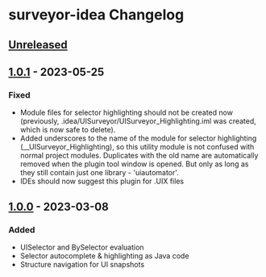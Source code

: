 <!-- Keep a Changelog guide -> https://keepachangelog.com -->

# surveyor-idea Changelog

## [Unreleased]

## [1.0.1] - 2023-05-25

### Fixed
- Module files for selector highlighting should not be created now (previously,
.idea/UISurveyor/UISurveyor_Highlighting.iml was created, which is now safe to delete).
- Added underscores to the name of the module for selector highlighting (\_\_UISurveyor\_Highlighting), so this utility
module is not confused with normal project modules. Duplicates with the old name are automatically removed when
the plugin tool window is opened. But only as long as they still contain just one library - 'uiautomator'.
- IDEs should now suggest this plugin for .UIX files

## [1.0.0] - 2023-03-08

### Added
- UISelector and BySelector evaluation
- Selector autocomplete & highlighting as Java code
- Structure navigation for UI snapshots

[Unreleased]: https://github.com/TarCV/surveyor-idea/compare/v1.0.1...HEAD
[1.0.1]: https://github.com/TarCV/surveyor-idea/compare/v1.0.0...v1.0.1
[1.0.0]: https://github.com/TarCV/surveyor-idea/commits/v1.0.0
